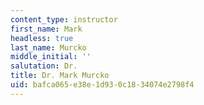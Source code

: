 ```yaml
---
content_type: instructor
first_name: Mark
headless: true
last_name: Murcko
middle_initial: ''
salutation: Dr.
title: Dr. Mark Murcko
uid: bafca065-e38e-1d93-0c18-34074e2798f4
---
```


